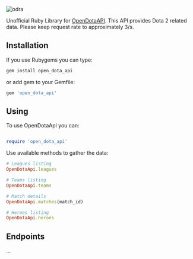 ![odra](https://user-images.githubusercontent.com/2478436/28491007-95355790-6ef0-11e7-95b9-a08f585db9e8.png)



Unofficial Ruby Library for [OpenDotaAPI](https://docs.opendota.com/). This API provides Dota 2 related data. Please keep request rate to approximately 3/s.


## Installation
If you use Rubygems you can type:

```ruby
gem install open_dota_api
```

or add gem to your Gemfile:
```ruby
gem 'open_dota_api'
```


## Using

To use OpenDotaApi you can:

```ruby

require 'open_dota_api'

```

Use available methods to gather the data:

```ruby
# Leagues listing
OpenDotaApi.leagues

# Teams listing
OpenDotaApi.teams

# Match details
OpenDotaApi.matches(match_id)

# Heroes listing
OpenDotaApi.heroes
```

## Endpoints

...
